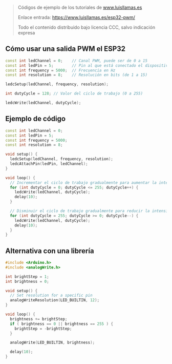 > Códigos de ejemplo de los tutoriales de www.luisllamas.es
>
> Enlace entrada: https://www.luisllamas.es/esp32-pwm/
>
> Todo el contenido distribuido bajo licencia CCC, salvo indicación expresa

## Cómo usar una salida PWM el ESP32
```cpp
const int ledChannel = 0;    // Canal PWM, puede ser de 0 a 15
const int ledPin = 5;        // Pin al que está conectado el dispositivo
const int frequency = 5000;  // Frecuencia en Hz
const int resolution = 8;    // Resolución en bits (de 1 a 15)

ledcSetup(ledChannel, frequency, resolution);
```

```cpp
int dutyCycle = 128; // Valor del ciclo de trabajo (0 a 255)

ledcWrite(ledChannel, dutyCycle);
```


## Ejemplo de código
```cpp
const int ledChannel = 0;
const int ledPin = 5;
const int frequency = 5000;
const int resolution = 8;

void setup() {
  ledcSetup(ledChannel, frequency, resolution);
  ledcAttachPin(ledPin, ledChannel);
}

void loop() {
  // Incrementar el ciclo de trabajo gradualmente para aumentar la intensidad del LED
  for (int dutyCycle = 0; dutyCycle <= 255; dutyCycle++) {
    ledcWrite(ledChannel, dutyCycle);
    delay(10);
  }

  // Disminuir el ciclo de trabajo gradualmente para reducir la intensidad del LED
  for (int dutyCycle = 255; dutyCycle >= 0; dutyCycle--) {
    ledcWrite(ledChannel, dutyCycle);
    delay(10);
  }
}
```


## Alternativa con una librería
```cpp
#include <Arduino.h>
#include <analogWrite.h>

int brightStep = 1;
int brightness = 0;

void setup() {
  // Set resolution for a specific pin
  analogWriteResolution(LED_BUILTIN, 12);
}

void loop() {
  brightness += brightStep;
  if ( brightness == 0 || brightness == 255 ) {
    brightStep = -brightStep;
  }

  analogWrite(LED_BUILTIN, brightness);

  delay(10);
}
```


